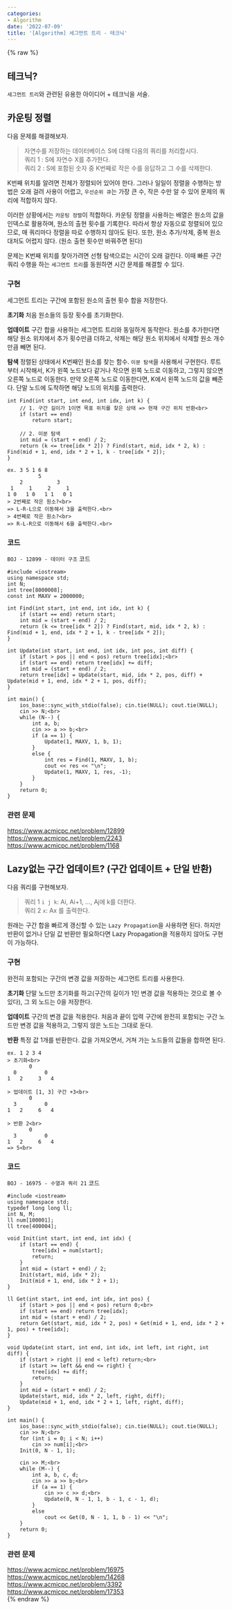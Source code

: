 ```yaml
---
categories:
- Algorithm
date: '2022-07-09'
title: '[Algorithm] 세그먼트 트리 - 테크닉'
---
```


{% raw %}
## 테크닉?
`세그먼트 트리`와 관련된 유용한 아이디어 + 테크닉을 서술.

## 카운팅 정렬
다음 문제를 해결해보자.

> 자연수를 저장하는 데이터베이스 S에 대해 다음의 쿼리를 처리합시다.<br>
> 쿼리 1 : S에 자연수 X를 추가한다.<br>
> 쿼리 2 : S에 포함된 숫자 중 K번째로 작은 수를 응답하고 그 수를 삭제한다.<br>

K번째 위치를 알려면 전체가 정렬되어 있어야 한다. 그러나 일일이 정렬을 수행하는 방법은 오래 걸려 사용이 어렵고, `우선순위 큐`는 가장 큰 수, 작은 수만 알 수 있어 문제의 쿼리에 적합하지 않다.

이러한 상황에서는 `카운팅 정렬`이 적합하다. 카운팅 정렬을 사용하는 배열은 원소의 값을 인덱스로 활용하며, 원소의 출현 횟수를 기록한다. 따라서 항상 자동으로 정렬되어 있으므로, 매 쿼리마다 정렬을 따로 수행하지 않아도 된다. 또한, 원소 추가/삭제, 중복 원소 대처도 어렵지 않다. (원소 출현 횟수만 바꿔주면 된다)

문제는 K번째 위치를 찾아가려면 선형 탐색으로는 시간이 오래 걸린다. 이때 빠른 구간 쿼리 수행을 하는 `세그먼트 트리`를 동원하면 시간 문제를 해결할 수 있다.

### 구현
세그먼트 트리는 구간에 포함된 원소의 출현 횟수 합을 저장한다.

**초기화**
처음 원소들의 등장 횟수를 초기화한다.

**업데이트**
구간 합을 사용하는 세그먼트 트리와 동일하게 동작한다. 원소를 추가한다면 해당 원소 위치에서 추가 횟수만큼 더하고, 삭제는 해당 원소 위치에서 삭제할 원소 개수만큼 빼면 된다.

**탐색**
정렬된 상태에서 K번째인 원소를 찾는 함수. `이분 탐색`을 사용해서 구현한다. 루트부터 시작해서, K가 왼쪽 노드보다 같거나 작으면 왼쪽 노드로 이동하고, 그렇지 않으면 오른쪽 노드로 이동한다. 만약 오른쪽 노드로 이동한다면, K에서 왼쪽 노드의 값을 빼준다. 단말 노드에 도착하면 해당 노드의 위치를 출력한다.
```
int Find(int start, int end, int idx, int k) {
	// 1. 구간 길이가 1이면 목표 위치를 찾은 상태 => 현재 구간 위치 반환<br>
	if (start == end)
		return start;
	
	// 2. 이분 탐색
	int mid = (start + end) / 2;
	return (k <= tree[idx * 2]) ? Find(start, mid, idx * 2, k) : Find(mid + 1, end, idx * 2 + 1, k - tree[idx * 2]);
}
```

```
ex. 3 5 1 6 8
          5
    2           3
 1     1     2     1
1 0   1 0   1 1   0 1
> 2번째로 작은 원소?<br>
=> L-R-L으로 이동해서 3을 출력한다.<br>
> 4번째로 작은 원소?<br>
=> R-L-R으로 이동해서 6을 출력한다.<br>
```

### 코드
`BOJ - 12899 - 데이터 구조` 코드
```
#include <iostream>
using namespace std;
int N;
int tree[8000008];
const int MAXV = 2000000;

int Find(int start, int end, int idx, int k) {
	if (start == end) return start;
	int mid = (start + end) / 2;
	return (k <= tree[idx * 2]) ? Find(start, mid, idx * 2, k) : Find(mid + 1, end, idx * 2 + 1, k - tree[idx * 2]);
}

int Update(int start, int end, int idx, int pos, int diff) {
	if (start > pos || end < pos) return tree[idx];<br>
	if (start == end) return tree[idx] += diff;
	int mid = (start + end) / 2;
	return tree[idx] = Update(start, mid, idx * 2, pos, diff) + Update(mid + 1, end, idx * 2 + 1, pos, diff);
}

int main() {
	ios_base::sync_with_stdio(false); cin.tie(NULL); cout.tie(NULL);
	cin >> N;<br>
	while (N--) {
		int a, b;
		cin >> a >> b;<br>
		if (a == 1) {
			Update(1, MAXV, 1, b, 1);
		}
		else {
			int res = Find(1, MAXV, 1, b);
			cout << res << "\n";
			Update(1, MAXV, 1, res, -1);
		}
	}
	return 0;
}
```

### 관련 문제
https://www.acmicpc.net/problem/12899<br>
https://www.acmicpc.net/problem/2243<br>
https://www.acmicpc.net/problem/1168<br>

## Lazy없는 구간 업데이트? (구간 업데이트 + 단일 반환)
다음 쿼리를 구현해보자.
> 쿼리 1 `i j k`: Ai, Ai+1, ..., Aj에 k를 더한다.<br>
> 쿼리 2 `x`: Ax 를 출력한다.<br>

원래는 구간 합을 빠르게 갱신할 수 있는 `Lazy Propagation`을 사용하면 된다. 하지만 반환이 없거나 단일 값 반환만 필요하다면 Lazy Propagation을 적용하지 않아도 구현이 가능하다.

### 구현
완전히 포함되는 구간의 변경 값을 저장하는 세그먼트 트리를 사용한다.

**초기화**
단말 노드만 초기화를 하고(구간의 길이가 1인 변경 값을 적용하는 것으로 볼 수 있다), 그 외 노드는 0을 저장한다.

**업데이트**
구간의 변경 값을 적용한다. 처음과 끝이 입력 구간에 완전히 포함되는 구간 노드만 변경 값을 적용하고, 그렇지 않은 노드는 그대로 둔다.

**반환**
특정 값 1개를 반환한다. 값을 가져오면서, 거쳐 가는 노드들의 값들을 합하면 된다.
```
ex. 1 2 3 4
> 초기화<br>
       0
  0         0
1   2     3   4

> 업데이트 [1, 3] 구간 +3<br>
       0
  3         0
1   2     6   4

> 반환 2<br>
       0
  3         0
1   2     6   4
=> 5<br>
```

### 코드
`BOJ - 16975 - 수열과 쿼리 21` 코드
```
#include <iostream>
using namespace std;
typedef long long ll;
int N, M;
ll num[100001];
ll tree[400004];

void Init(int start, int end, int idx) {
	if (start == end) {
		tree[idx] = num[start];
		return;
	}
	int mid = (start + end) / 2;
	Init(start, mid, idx * 2);
	Init(mid + 1, end, idx * 2 + 1);
}

ll Get(int start, int end, int idx, int pos) {
	if (start > pos || end < pos) return 0;<br>
	if (start == end) return tree[idx];
	int mid = (start + end) / 2;
	return Get(start, mid, idx * 2, pos) + Get(mid + 1, end, idx * 2 + 1, pos) + tree[idx];
}

void Update(int start, int end, int idx, int left, int right, int diff) {
	if (start > right || end < left) return;<br>
	if (start >= left && end <= right) {
		tree[idx] += diff;
		return;
	}
	int mid = (start + end) / 2;
	Update(start, mid, idx * 2, left, right, diff);
	Update(mid + 1, end, idx * 2 + 1, left, right, diff);
}

int main() {
	ios_base::sync_with_stdio(false); cin.tie(NULL); cout.tie(NULL);
	cin >> N;<br>
	for (int i = 0; i < N; i++)
		cin >> num[i];<br>
	Init(0, N - 1, 1);

	cin >> M;<br>
	while (M--) {
		int a, b, c, d;
		cin >> a >> b;<br>
		if (a == 1) {
			cin >> c >> d;<br>
			Update(0, N - 1, 1, b - 1, c - 1, d);
		}
		else
			cout << Get(0, N - 1, 1, b - 1) << "\n";
	}
	return 0;
}
```

### 관련 문제
https://www.acmicpc.net/problem/16975<br>
https://www.acmicpc.net/problem/14268<br>
https://www.acmicpc.net/problem/3392<br>
https://www.acmicpc.net/problem/17353<br>
{% endraw %}